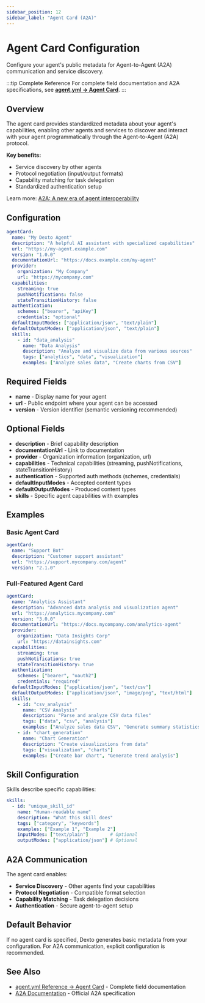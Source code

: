 ```yaml
---
sidebar_position: 12
sidebar_label: "Agent Card (A2A)"
---
```


# Agent Card Configuration

Configure your agent's public metadata for Agent-to-Agent (A2A) communication and service discovery.

:::tip Complete Reference
For complete field documentation and A2A specifications, see **[agent.yml → Agent Card](./agent-yml.md#agent-identity--a2a)**.
:::

## Overview

The agent card provides standardized metadata about your agent's capabilities, enabling other agents and services to discover and interact with your agent programmatically through the Agent-to-Agent (A2A) protocol.

**Key benefits:**
- Service discovery by other agents
- Protocol negotiation (input/output formats)
- Capability matching for task delegation
- Standardized authentication setup

Learn more: [A2A: A new era of agent interoperability](https://developers.googleblog.com/en/a2a-a-new-era-of-agent-interoperability/)

## Configuration

```yaml
agentCard:
  name: "My Dexto Agent"
  description: "A helpful AI assistant with specialized capabilities"
  url: "https://my-agent.example.com"
  version: "1.0.0"
  documentationUrl: "https://docs.example.com/my-agent"
  provider:
    organization: "My Company"
    url: "https://mycompany.com"
  capabilities:
    streaming: true
    pushNotifications: false
    stateTransitionHistory: false
  authentication:
    schemes: ["bearer", "apiKey"]
    credentials: "optional"
  defaultInputModes: ["application/json", "text/plain"]
  defaultOutputModes: ["application/json", "text/plain"]
  skills:
    - id: "data_analysis"
      name: "Data Analysis"
      description: "Analyze and visualize data from various sources"
      tags: ["analytics", "data", "visualization"]
      examples: ["Analyze sales data", "Create charts from CSV"]
```

## Required Fields

- **name** - Display name for your agent
- **url** - Public endpoint where your agent can be accessed
- **version** - Version identifier (semantic versioning recommended)

## Optional Fields

- **description** - Brief capability description
- **documentationUrl** - Link to documentation
- **provider** - Organization information (organization, url)
- **capabilities** - Technical capabilities (streaming, pushNotifications, stateTransitionHistory)
- **authentication** - Supported auth methods (schemes, credentials)
- **defaultInputModes** - Accepted content types
- **defaultOutputModes** - Produced content types
- **skills** - Specific agent capabilities with examples

## Examples

### Basic Agent Card

```yaml
agentCard:
  name: "Support Bot"
  description: "Customer support assistant"
  url: "https://support.mycompany.com/agent"
  version: "2.1.0"
```

### Full-Featured Agent Card

```yaml
agentCard:
  name: "Analytics Assistant"
  description: "Advanced data analysis and visualization agent"
  url: "https://analytics.mycompany.com"
  version: "3.0.0"
  documentationUrl: "https://docs.mycompany.com/analytics-agent"
  provider:
    organization: "Data Insights Corp"
    url: "https://datainsights.com"
  capabilities:
    streaming: true
    pushNotifications: true
    stateTransitionHistory: true
  authentication:
    schemes: ["bearer", "oauth2"]
    credentials: "required"
  defaultInputModes: ["application/json", "text/csv"]
  defaultOutputModes: ["application/json", "image/png", "text/html"]
  skills:
    - id: "csv_analysis"
      name: "CSV Analysis"
      description: "Parse and analyze CSV data files"
      tags: ["data", "csv", "analysis"]
      examples: ["Analyze sales data CSV", "Generate summary statistics"]
    - id: "chart_generation"
      name: "Chart Generation"
      description: "Create visualizations from data"
      tags: ["visualization", "charts"]
      examples: ["Create bar chart", "Generate trend analysis"]
```

## Skill Configuration

Skills describe specific capabilities:

```yaml
skills:
  - id: "unique_skill_id"
    name: "Human-readable name"
    description: "What this skill does"
    tags: ["category", "keywords"]
    examples: ["Example 1", "Example 2"]
    inputModes: ["text/plain"]        # Optional
    outputModes: ["application/json"] # Optional
```

## A2A Communication

The agent card enables:
- **Service Discovery** - Other agents find your capabilities
- **Protocol Negotiation** - Compatible format selection
- **Capability Matching** - Task delegation decisions
- **Authentication** - Secure agent-to-agent setup

## Default Behavior

If no agent card is specified, Dexto generates basic metadata from your configuration. For A2A communication, explicit configuration is recommended.

## See Also

- [agent.yml Reference → Agent Card](./agent-yml.md#agent-identity--a2a) - Complete field documentation
- [A2A Documentation](https://developers.googleblog.com/en/a2a-a-new-era-of-agent-interoperability/) - Official A2A specification
